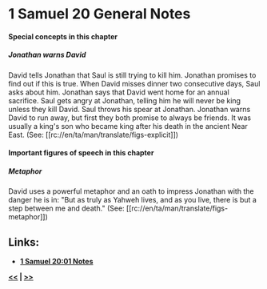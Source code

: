 # 1 Samuel 20 General Notes #

#### Special concepts in this chapter ####

##### Jonathan warns David #####
David tells Jonathan that Saul is still trying to kill him. Jonathan promises to find out if this is true. When David misses dinner two consecutive days, Saul asks about him. Jonathan says that David went home for an annual sacrifice. Saul gets angry at Jonathan, telling him he will never be king unless they kill David. Saul throws his spear at Jonathan. Jonathan warns David to run away, but first they both promise to always be friends. It was usually a king's son who became king after his death in the ancient Near East. (See: [[rc://en/ta/man/translate/figs-explicit]])

#### Important figures of speech in this chapter ####

##### Metaphor #####
David uses a powerful metaphor and an oath to impress Jonathan with the danger he is in: "But as truly as Yahweh lives, and as you live, there is but a step between me and death." (See: [[rc://en/ta/man/translate/figs-metaphor]])

## Links: ##

* __[1 Samuel 20:01 Notes](./01.md)__

__[<<](../19/intro.md) | [>>](../21/intro.md)__
